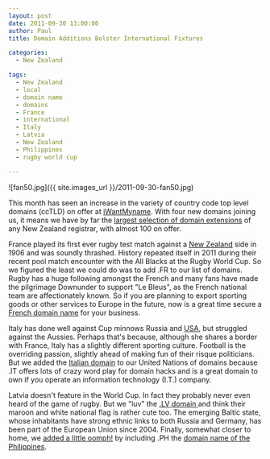```yaml
---
layout: post
date: 2011-09-30 13:00:00
author: Paul
title: Domain Additions Bolster International Fixtures

categories:
  - New Zealand

tags:
  - New Zealand
  - local
  - domain name
  - domains
  - France
  - international
  - Italy
  - Latvia
  - New Zealand
  - Philippines
  - rugby world cup

---
```


![fan50.jpg]({{ site.images_url }}/2011-09-30-fan50.jpg)

This month has seen an increase in the variety of country code top level domains (ccTLD) on offer at [iWantMyname](https://iwantmyname.co.nz/). With four new domains joining us, it means we have by far the [largest selection of domain extensions](https://iwantmyname.co.nz/domains/domain-name-registration-list-of-extensions) of any New Zealand registrar, with almost 100 on offer.

France played its first ever rugby test match against a [New Zealand](https://iwantmyname.co.nz/domains/co.nz-kiwi-domain-name-registration-for-new-zealand) side in 1906 and was soundly thrashed. History repeated itself in 2011 during their recent pool match encounter with the All Blacks at the Rugby World Cup. So we figured the least we could do was to add .FR to our list of domains. Rugby has a huge following amongst the French and many fans have made the pilgrimage Downunder to support "Le Bleus", as the French national team are affectionately known. So if you are planning to export sporting goods or other services to Europe in the future, now is a great time secure a [French domain name](https://iwantmyname.co.nz/domains/fr-french-domain-name-registration-for-france) for your business.

Italy has done well against Cup minnows Russia and [USA](https://iwantmyname.co.nz/domains/us-american-domain-name-registration-for-usa), but struggled against the Aussies. Perhaps that's because, although she shares a border with France, Italy has a slightly different sporting culture. Football is the overriding passion, slightly ahead of making fun of their risque politicians. But we added the [Italian domain](https://iwantmyname.co.nz/domains/it-italian-domain-name-registration-for-italy) to our United Nations of domains because .IT offers lots of crazy word play for domain hacks and is a great domain to own if you operate an information technology (I.T.) company.

Latvia doesn't feature in the World Cup. In fact they probably never even heard of the game of rugby. But we "luv" the [.LV domain ](https://iwantmyname.co.nz/domains/lv-latvian-domain-name-registration-for-latvia)and think their maroon and white national flag is rather cute too. The emerging Baltic state, whose inhabitants have strong ethnic links to both Russia and Germany, has been part of the European Union since 2004. Finally, somewhat closer to home, we [added a little oomph!](http://blog.iwantmyname.com/2011/09/ph-domain-added.html) by including .PH the [domain name of the Philippines](https://iwantmyname.co.nz/domains/ph-filipino-domain-name-registration-for-philippines).
